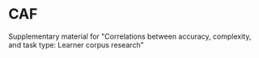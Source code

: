# CAF
Supplementary material for "Correlations between accuracy, complexity, and task type: Learner corpus research"
